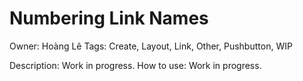 # Numbering Link Names

Owner: Hoàng Lê
Tags: Create, Layout, Link, Other, Pushbutton, WIP

Description: Work in progress.
How to use: Work in progress.